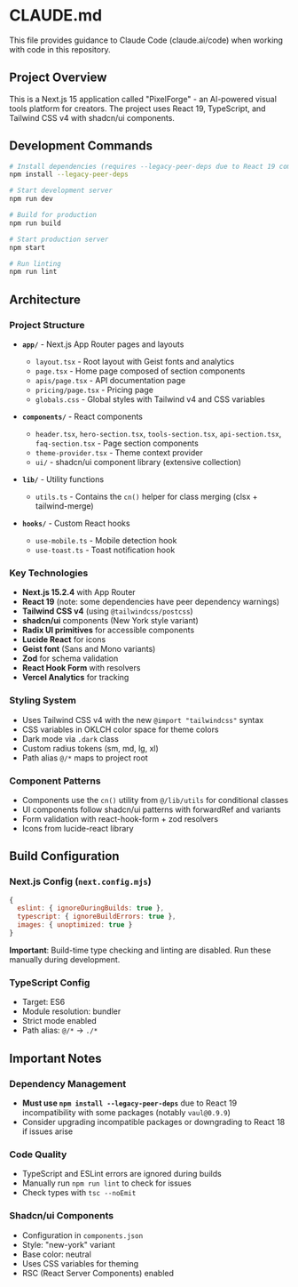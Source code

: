 # CLAUDE.md

This file provides guidance to Claude Code (claude.ai/code) when working with code in this repository.

## Project Overview

This is a Next.js 15 application called "PixelForge" - an AI-powered visual tools platform for creators. The project uses React 19, TypeScript, and Tailwind CSS v4 with shadcn/ui components.

## Development Commands

```bash
# Install dependencies (requires --legacy-peer-deps due to React 19 compatibility)
npm install --legacy-peer-deps

# Start development server
npm run dev

# Build for production
npm run build

# Start production server
npm start

# Run linting
npm run lint
```

## Architecture

### Project Structure

- **`app/`** - Next.js App Router pages and layouts
  - `layout.tsx` - Root layout with Geist fonts and analytics
  - `page.tsx` - Home page composed of section components
  - `apis/page.tsx` - API documentation page
  - `pricing/page.tsx` - Pricing page
  - `globals.css` - Global styles with Tailwind v4 and CSS variables

- **`components/`** - React components
  - `header.tsx`, `hero-section.tsx`, `tools-section.tsx`, `api-section.tsx`, `faq-section.tsx` - Page section components
  - `theme-provider.tsx` - Theme context provider
  - `ui/` - shadcn/ui component library (extensive collection)

- **`lib/`** - Utility functions
  - `utils.ts` - Contains the `cn()` helper for class merging (clsx + tailwind-merge)

- **`hooks/`** - Custom React hooks
  - `use-mobile.ts` - Mobile detection hook
  - `use-toast.ts` - Toast notification hook

### Key Technologies

- **Next.js 15.2.4** with App Router
- **React 19** (note: some dependencies have peer dependency warnings)
- **Tailwind CSS v4** (using `@tailwindcss/postcss`)
- **shadcn/ui** components (New York style variant)
- **Radix UI primitives** for accessible components
- **Lucide React** for icons
- **Geist font** (Sans and Mono variants)
- **Zod** for schema validation
- **React Hook Form** with resolvers
- **Vercel Analytics** for tracking

### Styling System

- Uses Tailwind CSS v4 with the new `@import "tailwindcss"` syntax
- CSS variables in OKLCH color space for theme colors
- Dark mode via `.dark` class
- Custom radius tokens (sm, md, lg, xl)
- Path alias `@/*` maps to project root

### Component Patterns

- Components use the `cn()` utility from `@/lib/utils` for conditional classes
- UI components follow shadcn/ui patterns with forwardRef and variants
- Form validation with react-hook-form + zod resolvers
- Icons from lucide-react library

## Build Configuration

### Next.js Config (`next.config.mjs`)

```javascript
{
  eslint: { ignoreDuringBuilds: true },
  typescript: { ignoreBuildErrors: true },
  images: { unoptimized: true }
}
```

**Important**: Build-time type checking and linting are disabled. Run these manually during development.

### TypeScript Config

- Target: ES6
- Module resolution: bundler
- Strict mode enabled
- Path alias: `@/*` → `./*`

## Important Notes

### Dependency Management

- **Must use `npm install --legacy-peer-deps`** due to React 19 incompatibility with some packages (notably `vaul@0.9.9`)
- Consider upgrading incompatible packages or downgrading to React 18 if issues arise

### Code Quality

- TypeScript and ESLint errors are ignored during builds
- Manually run `npm run lint` to check for issues
- Check types with `tsc --noEmit`

### Shadcn/ui Components

- Configuration in `components.json`
- Style: "new-york" variant
- Base color: neutral
- Uses CSS variables for theming
- RSC (React Server Components) enabled
